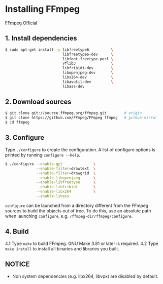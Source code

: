 # Installing FFmpeg #

[FFmpeg Official](http://ffmpeg.org)

## 1. Install dependencies ##

```bash
$ sudo apt-get install -y libfreetype6          \
                          libfreetype6-dev      \
                          libfont-freetype-perl \
                          vflib3                \
                          libfribidi-dev        \
                          libopenjpeg-dev       \
                          libx264-dev           \
                          libavutil-dev         \
                          libass-dev
```

## 2. Download sources ##

```bash
$ git clone git://source.ffmpeg.org/ffmpeg.git        # origin
$ git clone https://github.com/FFmpeg/FFmpeg ffmpeg   # github-mirror
$ cd ffmpeg
```

## 3. Configure ##

Type `./configure` to create the configuration. A list of configure
options is printed by running `configure --help`.

```bash
$ ./configure --enable-gpl              \
              --enable-filter=drawtext  \
              --enable-filter=drawgrid  \
              --enable-libopenjpeg      \
              --enable-libfreetype      \
              --enable-libfribidi       \
              --enable-libx264          \
              --enable-libass
```

  `configure` can be launched from a directory different from the FFmpeg
sources to build the objects out of tree. To do this, use an absolute
path when launching `configure`, e.g. `/ffmpeg-dir/ffmpeg/configure`.

## 4. Build ##

4.1 Type `make` to build FFmpeg. GNU Make 3.81 or later is required.
4.2 Type `make install` to install all binaries and libraries you built.


NOTICE
---

 - Non system dependencies (e.g. libx264, libvpx) are disabled by default.
